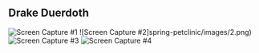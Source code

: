 ## Drake Duerdoth 

![Screen Capture #1](DrakeDuerdoth/spring-petclinic/images/1.png)
![Screen Capture #2]spring-petclinic/images/2.png)
![Screen Capture #3](spring-petclinic/images/3.png)
![Screen Capture #4](spring-petclinic/images/4.png)
